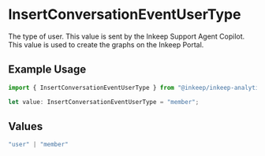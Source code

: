 # InsertConversationEventUserType

The type of user. This value is sent by the Inkeep Support Agent Copilot. This value is used to create the graphs on the Inkeep Portal.

## Example Usage

```typescript
import { InsertConversationEventUserType } from "@inkeep/inkeep-analytics/models/components";

let value: InsertConversationEventUserType = "member";
```

## Values

```typescript
"user" | "member"
```